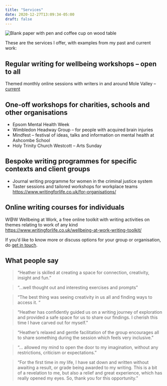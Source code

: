 ```yaml
---
title: "Services"
date: 2020-12-27T13:09:34-05:00
draft: false
---
```


![Blank paper with pen and coffee cup on wood table](/img/pexels-kaboompics-com-6357.jpeg)

These are the services I offer, with examples from my past and current work:

## Regular writing for wellbeing workshops – open to all

Themed monthly online sessions with writers in and around Mole Valley – [current](/events/)

## One-off workshops for charities, schools and other organisations

- Epsom Mental Health Week
- Wimbledon Headway Group – for people with acquired brain injuries
- Mindfest – festival of ideas, talks and information on mental health at Ashcombe School
- Holy Trinity Church Westcott – Arts Sunday

## Bespoke writing programmes for specific contexts and client groups

- Journal writing programme for women in the criminal justice system
- Taster sessions and tailored workshops for workplace teams https://www.writingforlife.co.uk/for-organisations/ 

## Online writing courses for individuals 

W@W Wellbeing at Work, a free online toolkit with writing activities on themes relating to work of any kind https://www.writingforlife.co.uk/wellbeing-at-work-writing-toolkit/

If you’d like to know more or discuss options for your group or organisation, do [get in touch](/contact/).


## What people say

> “Heather is skilled at creating a space for connection, creativity, insight and fun.”   

> “...well thought out and interesting exercises and prompts”  

> “The best thing was seeing creativity in us all and finding ways to access it. “

> “Heather has confidently guided us on a writing journey of exploration and provided a safe space for us to share our findings. I cherish this time I have carved out for myself.”  

> “Heather’s relaxed and gentle facilitation of the group encourages all to share something during the session which feels very inclusive.” 

> “... allowed my mind to open the door to my imagination, without any restrictions, criticism or expectations.”                                    	
 
> “For the first time in my life, I have sat down and written without awaiting a result, or grade being awarded to my writing. This is a bit of a revelation to me, but also a relief and great experience, which has really opened my eyes. So, thank you for this opportunity.”
